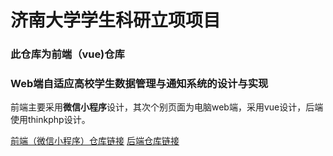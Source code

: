 # 济南大学学生科研立项项目
### 此仓库为前端（vue)仓库
### Web端自适应高校学生数据管理与通知系统的设计与实现

前端主要采用**微信小程序**设计，其次个别页面为电脑web端，采用vue设计，后端使用thinkphp设计。

[前端（微信小程序）仓库链接](https://github.com/mofengmo/University-management-system "点击跳转")
[后端仓库链接](https://github.com/mofengmo/University-management-system-backstage "点击跳转")
